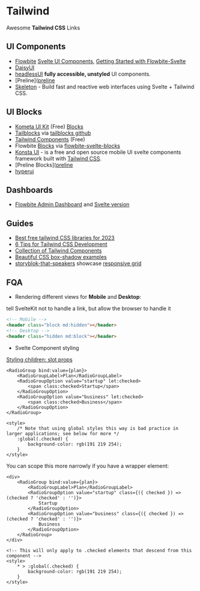 # Tailwind

Awesome **Tailwind CSS** Links

## UI Components

- [Flowbite](https://flowbite.com/) [Svelte UI Components](https://flowbite-svelte.com/), [Getting Started with Flowbite-Svelte](https://medium.com/mkdir-awesome/getting-started-with-flowbite-svelte-37b086ce9db5)
- [DaisyUI](https://daisyui.com/)
- [headlessUI](https://github.com/CaptainCodeman/svelte-headlessui) **fully accessible, unstyled** UI components.
- [Preline]([preline](https://preline.co/index.html)
- [Skeleton](https://www.skeleton.dev/) - Build fast and reactive web interfaces using Svelte + Tailwind CSS.

## UI Blocks

- [Kometa UI Kit](https://kitwind.io/products/kometa) (Free) [Blocks](https://kitwind.io/products/kometa/components)
- [Tailblocks](https://tailblocks.cc/) via [tailblocks github](https://github.com/mertJF/tailblocks)
- [Tailwind Components](https://tailwindcomponents.com/) (Free)
- Flowbite [Blocks](https://flowbite.com/blocks/) via [flowbite-svelte-blocks](https://github.com/shinokada/flowbite-svelte-blocks)
- [Konsta UI](https://konstaui.com/svelte) - is a free and open source mobile UI svelte components framework built with [Tailwind CSS](https://tailwindcss.com/).
- [Preline Blocks]([preline](https://preline.co/examples.html)
- [hyperui](https://www.hyperui.dev/)

## Dashboards

- [Flowbite Admin Dashboard](https://github.com/themesberg/flowbite-admin-dashboard) and [Svelte version](https://github.com/themesberg/flowbite-svelte-admin-dashboard)

## Guides

- [Best free tailwind CSS libraries for 2023](https://medium.com/frontendweb/top-19-best-free-tailwind-css-libraries-kits-for-2023-8dfb478d4d0f)
- [6 Tips for Tailwind CSS Development](https://jfelix.info/blog/6-tips-for-tailwind-css-development-with-resources)
- [Collection of Tailwind Components](https://github.com/unlight/tailwind-components)
- [Beautiful CSS box-shadow examples](https://getcssscan.com/css-box-shadow-examples)
- [storyblok-that-speakers](https://github.com/bradgarropy/jqq-demos/tree/main/storyblok-that-speakers#visual-editing) showcase [responsive grid](https://github.com/bradgarropy/jqq-demos/blob/main/storyblok-that-speakers/my-app/src/routes/speakers/%2Bpage.svelte#L17-L20)

## FQA

- Rendering different views for **Mobile** and **Desktop**:

tell SvelteKit not to handle a link, but allow the browser to handle it

```html
<!-- Mobile -->
<header class="block md:hidden"></header>
<!-- Desktop -->
<header class="hidden md:block"></header>
```

- Svelte Component styling

[Styling children: slot props](https://svelte-headlessui.goss.io/docs/2.0/general-concepts#component-styling)

```svelte
<RadioGroup bind:value={plan}>
	<RadioGroupLabel>Plan</RadioGroupLabel>
	<RadioGroupOption value="startup" let:checked>
		<span class:checked>Startup</span>
	</RadioGroupOption>
	<RadioGroupOption value="business" let:checked>
		<span class:checked>Business</span>
	</RadioGroupOption>
</RadioGroup>

<style>
	/* Note that using global styles this way is bad practice in larger applications; see below for more */
	:global(.checked) {
		background-color: rgb(191 219 254);
	}
</style>
```

You can scope this more narrowly if you have a wrapper element:

```svelte
<div>
	<RadioGroup bind:value={plan}>
		<RadioGroupLabel>Plan</RadioGroupLabel>
		<RadioGroupOption value="startup" class={({ checked }) => (checked ? 'checked' : '')}>
			Startup
		</RadioGroupOption>
		<RadioGroupOption value="business" class={({ checked }) => (checked ? 'checked' : '')}>
			Business
		</RadioGroupOption>
	</RadioGroup>
</div>

<!-- This will only apply to .checked elements that descend from this component -->
<style>
	* > :global(.checked) {
		background-color: rgb(191 219 254);
	}
</style>
```
